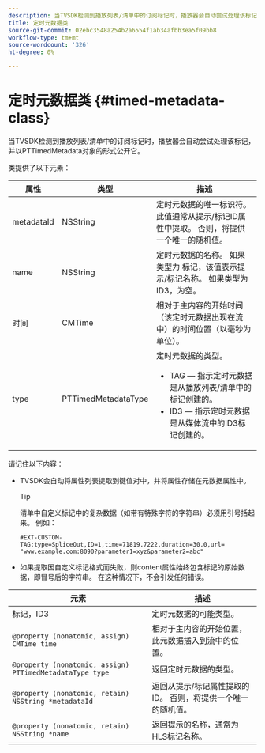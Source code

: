 ```yaml
---
description: 当TVSDK检测到播放列表/清单中的订阅标记时，播放器会自动尝试处理该标记，并以PTTimedMetadata对象的形式公开它。
title: 定时元数据类
source-git-commit: 02ebc3548a254b2a6554f1ab34afbb3ea5f09bb8
workflow-type: tm+mt
source-wordcount: '326'
ht-degree: 0%

---
```


# 定时元数据类 {#timed-metadata-class}

当TVSDK检测到播放列表/清单中的订阅标记时，播放器会自动尝试处理该标记，并以PTTimedMetadata对象的形式公开它。

类提供了以下元素：

<table id="table_FFC56AC5B1E04DA99C9309C0223ABA90"> 
 <thead> 
  <tr> 
   <th colname="col1" class="entry"><b>属性</b></th> 
   <th colname="col02" class="entry"><b>类型</b> </th> 
   <th colname="col2" class="entry"><b>描述</b></th> 
  </tr>
 </thead>
 <tbody> 
  <tr> 
   <td colname="col1"> <span class="codeph"> metadataId</span> </td> 
   <td colname="col02"><span class="codeph"> NSString</span> </td> 
   <td colname="col2"> 定时元数据的唯一标识符。 此值通常从提示/标记ID属性中提取。 否则，将提供一个唯一的随机值。 </td> 
  </tr> 
  <tr> 
   <td colname="col1"><span class="codeph"> name</span> </td> 
   <td colname="col02"><span class="codeph"> NSString</span></td> 
   <td colname="col2"> 定时元数据的名称。 如果类型为 <span class="codeph"> 标记</span>，该值表示提示/标记名称。 如果类型为 <span class="codeph"> ID3</span>，为空。 </td> 
  </tr> 
  <tr> 
   <td colname="col1"><span class="codeph"> 时间</span> </td> 
   <td colname="col02"><span class="codeph"> CMTime</span></td> 
   <td colname="col2"> 相对于主内容的开始时间（该定时元数据出现在流中）的时间位置（以毫秒为单位）。 </td> 
  </tr> 
  <tr> 
   <td colname="col1"><span class="codeph"> type</span> </td> 
   <td colname="col02"> <span class="codeph"> PTTimedMetadataType</span></td> 
   <td colname="col2">定时元数据的类型。 
    <ul id="ul_70FBFB33E9F846D8B38592560CCE9560"> 
     <li id="li_739D30561BFB4D9B97DF212E4880BA2C">TAG — 指示定时元数据是从播放列表/清单中的标记创建的。 </li> 
     <li id="li_E785E1DEF1CC4D9DBE7764E5D05EFAFC">ID3 — 指示定时元数据是从媒体流中的ID3标记创建的。 </li> 
    </ul> </td> 
  </tr> 
 </tbody> 
</table>

<!--<a id="section_737CC47997F74F80A3C5C6171ADE120E"></a>-->

请记住以下内容：

* TVSDK会自动将属性列表提取到键值对中，并将属性存储在元数据属性中。

  >[!TIP]
  >
  >清单中自定义标记中的复杂数据（如带有特殊字符的字符串）必须用引号括起来。 例如：
  >
  >```
  >#EXT-CUSTOM-TAG:type=SpliceOut,ID=1,time=71819.7222,duration=30.0,url=
  >"www.example.com:8090?parameter1=xyz&parameter2=abc"
  >```
  >

* 如果提取因自定义标记格式而失败，则content属性始终包含标记的原始数据，即冒号后的字符串。 在这种情况下，不会引发任何错误。

| **元素** | **描述** |
|---|---|
| 标记，ID3 | 定时元数据的可能类型。 |
| `@property (nonatomic, assign) CMTime time` | 相对于主内容的开始位置，此元数据插入到流中的位置。 |
| `@property (nonatomic, assign) PTTimedMetadataType type` | 返回定时元数据的类型。 |
| `@property (nonatomic, retain) NSString *metadataId` | 返回从提示/标记属性提取的ID。 否则，将提供一个唯一的随机值。 |
| `@property (nonatomic, retain) NSString *name` | 返回提示的名称，通常为HLS标记名称。 |
